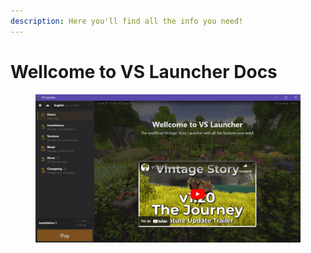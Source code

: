 ```yaml
---
description: Here you'll find all the info you need!
---
```


# Wellcome to VS Launcher Docs

<figure><img src=".gitbook/assets/vslauncher.png" alt=""><figcaption></figcaption></figure>
